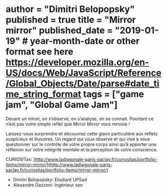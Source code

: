 author = "Dimitri Belopopsky"
published = true
title = "Mirror mirror"
published_date = "2019-01-19" # year-month-date or other format see here https://developer.mozilla.org/en-US/docs/Web/JavaScript/Reference/Global_Objects/Date/parse#date_time_string_format
tags = ["game jam", "Global Game Jam"]
=======

Devant un miroir, on s’observe, on s’analyse, on se connait. Pourtant ce n’est pas votre simple reflet que Mirror Mirror vous renvoie !

Laissez-vous surprendre et découvrez cette glace particulière aux reflets
suspicieux et illusoires. Un regard qui vous observe et qui vise à vous
questionner sur le contrôle de votre propre corps ainsi qu’à apporter une
réflexion sur votre intégrité mentale et la perception de votre conscience.

CURIOSITas: [http://www.ladiagonale-paris-saclay.fr/curiositas/portfolio-items/mirror-mirror/](http://www.ladiagonale-paris-saclay.fr/curiositas/portfolio-items/mirror-mirror/)

- Dimitri Belopopsky: Etudiant UPSud
- Alexandre Dazzoni: Ingénieur son

